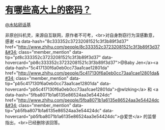
#  [有哪些高大上的密码？](https://zhihu.com/questions/27614773)



[@水帖卵话基](https://zhihu.com/people/ca2f471cd784ee1054551e77c13b9290)

非原创抖机灵，来源自互联网，原作者不可考，&lt;br&gt;对自身剽窃行为深感歉意，感谢 &lt;a data-hash=&#34;8c333352c37232081521c3f3b89f3d37&#34; href=&#34;http://www.zhihu.com/people/8c333352c37232081521c3f3b89f3d37&#34; class=&#34;member_mention&#34; data-tip=&#34;p$t$8c333352c37232081521c3f3b89f3d37&#34; data-hovercard=&#34;p$b$8c333352c37232081521c3f3b89f3d37&#34;&gt;@Baby Jen&lt;/a&gt;&lt;a data-hash=&#34;5c417130f6a0eb0cc73aa1cae12801da&#34; href=&#34;http://www.zhihu.com/people/5c417130f6a0eb0cc73aa1cae12801da&#34; class=&#34;member_mention&#34; data-tip=&#34;p$b$5c417130f6a0eb0cc73aa1cae12801da&#34; data-hovercard=&#34;p$b$5c417130f6a0eb0cc73aa1cae12801da&#34;&gt;@wlzking&lt;/a&gt; 和 &lt;a data-hash=&#34;5fba8071b1a6135e86524aa3e54424dc&#34; href=&#34;http://www.zhihu.com/people/5fba8071b1a6135e86524aa3e54424dc&#34; class=&#34;member_mention&#34; data-tip=&#34;p$b$5fba8071b1a6135e86524aa3e54424dc&#34; data-hovercard=&#34;p$b$5fba8071b1a6135e86524aa3e54424dc&#34;&gt;@爱世&lt;/a&gt; 的监督指出，&lt;br&gt;已经删除该回答。